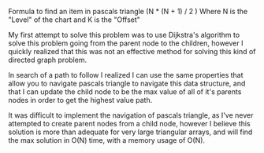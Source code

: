 Formula to find an item in pascals triangle
(N * (N + 1) / 2 )
Where N is the "Level" of the chart and K is the "Offset"

My first attempt to solve this problem was to use Dijkstra's algorithm to solve this problem going from the parent node to the children, however I quickly realized that this was not an effective method for solving this kind of directed graph problem.

In search of a path to follow I realized I can use the same properties that allow you to navigate pascals triangle to navigate this data structure, and that I can update the child node to be the max value of all of it's parents nodes in order to get the highest value path.

It was difficult to implement the navigation of pascals triangle, as I've never attempted to create parent nodes from a child node, however I believe this solution is more than adequate for very large triangular arrays, and will find the max solution in O(N) time, with a memory usage of O(N).
